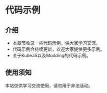 # 代码示例

## 介绍
- 本章节收录一些代码示例，供大家学习交流。
- 代码示例会持续更新，欢迎大家提供更多示例。
- 关于KubeJS以及Modding的代码示例。

## 使用须知
本站仅供学习交流使用，请勿用于非法活动。
